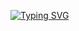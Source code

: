 [![Typing SVG](https://readme-typing-svg.demolab.com?font=Fira+Code&pause=1000&color=0F76EE&width=300&height=40&lines=Software+is+my+calling)](https://git.io/typing-svg)

<!--
**kkomelin/kkomelin** is a ✨ _special_ ✨ repository because its `README.md` (this file) appears on your GitHub profile.

Here are some ideas to get you started:

- 🔭 I’m currently working on ...
- 🌱 I’m currently learning ...
- 👯 I’m looking to collaborate on ...
- 🤔 I’m looking for help with ...
- 💬 Ask me about ...
- 📫 How to reach me: ...
- 😄 Pronouns: ...
- ⚡ Fun fact: ...
-->
